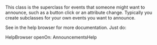 This class is the superclass for events that someone might want to announce, such as a button click or an attribute change. Typically you create subclasses for your own events you want to announce.See in the help browser for more documentation. Just do:HelpBrowser  openOn: AnnouncementsHelp 